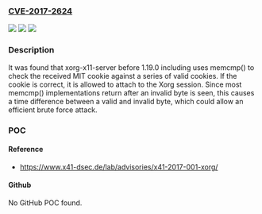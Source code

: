 ### [CVE-2017-2624](https://cve.mitre.org/cgi-bin/cvename.cgi?name=CVE-2017-2624)
![](https://img.shields.io/static/v1?label=Product&message=xorg-x11-server&color=blue)
![](https://img.shields.io/static/v1?label=Version&message=n%2Fa&color=blue)
![](https://img.shields.io/static/v1?label=Vulnerability&message=CWE-385&color=brighgreen)

### Description

It was found that xorg-x11-server before 1.19.0 including uses memcmp() to check the received MIT cookie against a series of valid cookies. If the cookie is correct, it is allowed to attach to the Xorg session. Since most memcmp() implementations return after an invalid byte is seen, this causes a time difference between a valid and invalid byte, which could allow an efficient brute force attack.

### POC

#### Reference
- https://www.x41-dsec.de/lab/advisories/x41-2017-001-xorg/

#### Github
No GitHub POC found.

